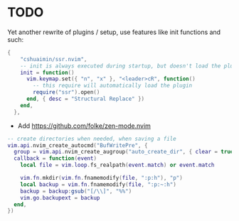 # TODO

Yet another rewrite of plugins / setup, use features like init functions and such:


```lua
{
    "cshuaimin/ssr.nvim",
    -- init is always executed during startup, but doesn't load the plugin yet.
    init = function()
      vim.keymap.set({ "n", "x" }, "<leader>cR", function()
        -- this require will automatically load the plugin
        require("ssr").open()
      end, { desc = "Structural Replace" })
    end,
  },
```


- Add https://github.com/folke/zen-mode.nvim


```lua
-- create directories when needed, when saving a file
vim.api.nvim_create_autocmd("BufWritePre", {
  group = vim.api.nvim_create_augroup("auto_create_dir", { clear = true }),
  callback = function(event)
    local file = vim.loop.fs_realpath(event.match) or event.match

    vim.fn.mkdir(vim.fn.fnamemodify(file, ":p:h"), "p")
    local backup = vim.fn.fnamemodify(file, ":p:~:h")
    backup = backup:gsub("[/\\]", "%%")
    vim.go.backupext = backup
  end,
})
```
